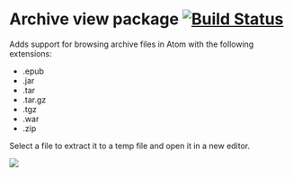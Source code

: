 # Archive view package [![Build Status](https://travis-ci.org/atom/archive-view.svg?branch=master)](https://travis-ci.org/atom/archive-view)

Adds support for browsing archive files in Atom with the following extensions:

  * .epub
  * .jar
  * .tar
  * .tar.gz
  * .tgz
  * .war
  * .zip

Select a file to extract it to a temp file and open it in a new editor.

![](https://f.cloud.github.com/assets/671378/2241218/e18a8846-9cc5-11e3-9456-3cbca9dfcff0.png)
